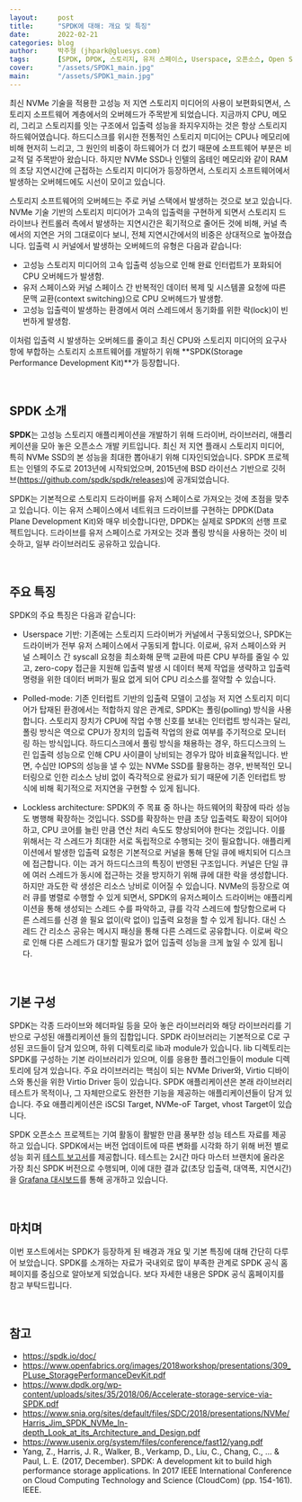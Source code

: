```yaml
---
layout:     post
title:      "SPDK에 대해: 개요 및 특징"
date:       2022-02-21
categories: blog
author:     박주형 (jhpark@gluesys.com)
tags:       [SPDK, DPDK, 스토리지, 유저 스페이스, Userspace, 오픈소스, Open Source]
cover:      "/assets/SPDK1_main.jpg"
main:       "/assets/SPDK1_main.jpg"
---
```

   
최신 NVMe 기술을 적용한 고성능 저 지연 스토리지 미디어의 사용이 보편화되면서, 스토리지 소프트웨어 계층에서의 오버헤드가 주목받게 되었습니다. 지금까지 CPU, 메모리, 그리고 스토리지를 잇는 구조에서 입출력 성능을 좌지우지하는 것은 항상 스토리지 하드웨어였습니다. 하드디스크를 위시한 전통적인 스토리지 미디어는 CPU나 메모리에 비해 현저히 느리고, 그 원인의 비중이 하드웨어가 더 컸기 때문에 소프트웨어 부분은 비교적 덜 주목받아 왔습니다. 하지만 NVMe SSD나 인텔의 옵테인 메모리와 같이 RAM의 초당 지연시간에 근접하는 스토리지 미디어가 등장하면서, 스토리지 소프트웨어에서 발생하는 오버헤드에도 시선이 모이고 있습니다.  
  
스토리지 소프트웨어의 오버헤드는 주로 커널 스택에서 발생하는 것으로 보고 있습니다. NVMe 기술 기반의 스토리지 미디어가 고속의 입출력을 구현하게 되면서 스토리지 드라이브나 컨트롤러 측에서 발생하는 지연시간은 획기적으로 줄어든 것에 비해, 커널 측에서의 지연은 거의 그대로이다 보니, 전체 지연시간에서의 비중은 상대적으로 높아졌습니다. 입출력 시 커널에서 발생하는 오버헤드의 유형은 다음과 같습니다:  
  
 * 고성능 스토리지 미디어의 고속 입출력 성능으로 인해 완료 인터럽트가 포화되어 CPU 오버헤드가 발생함.  
 * 유저 스페이스와 커널 스페이스 간 반복적인 데이터 복제 및 시스템콜 요청에 따른 문맥 교환(context switching)으로 CPU 오버헤드가 발생함.  
 * 고성능 입출력이 발생하는 환경에서 여러 스레드에서 동기화를 위한 락(lock)이 빈번하게 발생함.  
  
이처럼 입출력 시 발생하는 오버헤드를 줄이고 최신 CPU와 스토리지 미디어의 요구사항에 부합하는 스토리지 소프트웨어를 개발하기 위해 **SPDK(Storage Performance Development Kit)**가 등장합니다.
  
&nbsp;
  
## SPDK 소개
  
**SPDK**는 고성능 스토리지 애플리케이션을 개발하기 위해 드라이버, 라이브러리, 애플리케이션을 모아 놓은 오픈소스 개발 키트입니다. 최신 저 지연 플래시 스토리지 미디어, 특히 NVMe SSD의 본 성능을 최대한 뽑아내기 위해 디자인되었습니다. SPDK 프로젝트는 인텔의 주도로 2013년에 시작되었으며, 2015년에 BSD 라이선스 기반으로 깃허브(https://github.com/spdk/spdk/releases)에 공개되었습니다.  
  
SPDK는 기본적으로 스토리지 드라이버를 유저 스페이스로 가져오는 것에 초점을 맞추고 있습니다. 이는 유저 스페이스에서 네트워크 드라이브를 구현하는 DPDK(Data Plane Development Kit)와 매우 비슷합니다만, DPDK는 실제로 SPDK의 선행 프로젝트입니다. 드라이브를 유저 스페이스로 가져오는 것과 폴링 방식을 사용하는 것이 비슷하고, 일부 라이브러리도 공유하고 있습니다.  
  
&nbsp;
  
## 주요 특징
  
SPDK의 주요 특징은 다음과 같습니다:  
  
 * Userspace 기반: 기존에는 스토리지 드라이버가 커널에서 구동되었으나, SPDK는 드라이버가 전부 유저 스페이스에서 구동되게 합니다. 이로써, 유저 스페이스와 커널 스페이스 간 syscall 요청을 최소화해 문맥 교환에 따른 CPU 부하를 줄일 수 있고, zero-copy 접근을 지원해 입출력 발생 시 데이터 복제 작업을 생략하고 입출력 명령을 위한 데이터 버퍼가 필요 없게 되어 CPU 리소스를 절약할 수 있습니다.  
  
 * Polled-mode: 기존 인터럽트 기반의 입출력 모델이 고성능 저 지연 스토리지 미디어가 탑재된 환경에서는 적합하지 않은 관계로, SPDK는 폴링(polling) 방식을 사용합니다. 스토리지 장치가 CPU에 작업 수행 신호를 보내는 인터럽트 방식과는 달리, 폴링 방식은 역으로 CPU가 장치의 입출력 작업의 완료 여부를 주기적으로 모니터링 하는 방식입니다. 하드디스크에서 풀링 방식을 채용하는 경우, 하드디스크의 느린 입출력 성능으로 인해 CPU 사이클이 낭비되는 경우가 많아 비효율적입니다. 반면, 수십만 IOPS의 성능을 낼 수 있는 NVMe SSD를 활용하는 경우, 반복적인 모니터링으로 인한 리소스 낭비 없이 즉각적으로 완료가 되기 때문에 기존 인터럽트 방식에 비해 획기적으로 저지연을 구현할 수 있게 됩니다.  
  
 * Lockless architecture: SPDK의 주 목표 중 하나는 하드웨어의 확장에 따라 성능도 병행해 확장하는 것입니다. SSD를 확장하는 만큼 초당 입출력도 확장이 되어야 하고, CPU 코어를 늘린 만큼 연산 처리 속도도 향상되어야 한다는 것입니다. 이를 위해서는 각 스레드가 최대한 서로 독립적으로 수행되는 것이 필요합니다. 애플리케이션에서 발생한 입출력 요청은 기본적으로 커널을 통해 단일 큐에 배치되어 디스크에 접근합니다. 이는 과거 하드디스크의 특징이 반영된 구조입니다. 커널은 단일 큐에 여러 스레드가 동시에 접근하는 것을 방지하기 위해 큐에 대한 락을 생성합니다. 하지만 과도한 락 생성은 리소스 낭비로 이어질 수 있습니다. NVMe의 등장으로 여러 큐를 병렬로 수행할 수 있게 되면서, SPDK의 유저스페이스 드라이버는 애플리케이션을 통해 생성되는 스레드 수를 파악하고, 큐를 각각 스레드에 할당함으로써 다른 스레드를 신경 쓸 필요 없이(락 없이) 입출력 요청을 할 수 있게 됩니다. 대신 스레드 간 리소스 공유는 메시지 패싱을 통해 다른 스레드로 공유합니다. 이로써 락으로 인해 다른 스레드가 대기할 필요가 없어 입출력 성능을 크게 높일 수 있게 됩니다.  
  
&nbsp;
  
## 기본 구성
  
SPDK는 각종 드라이브와 헤더파일 등을 모아 놓은 라이브러리와 해당 라이브러리를 기반으로 구성된 애플리케이션 들의 집합입니다. SPDK 라이브러리는 기본적으로 C로 구성된 코드들이 담겨 있으며, 하위 디렉토리로 lib과 module가 있습니다. lib 디렉토리는 SPDK를 구성하는 기본 라이브러리가 있으며, 이를 응용한 플러그인들이 module 디렉토리에 담겨 있습니다. 주요 라이브러리는 핵심이 되는 NVMe Driver와, Virtio 디바이스와 통신을 위한 Virtio Driver 등이 있습니다. SPDK 애플리케이션은 본래 라이브러리 테스트가 목적이나, 그 자체만으로도 완전한 기능을 제공하는 애플리케이션들이 담겨 있습니다. 주요 애플리케이션은 iSCSI Target, NVMe-oF Target, vhost Target이 있습니다.  
  
SPDK 오픈소스 프로젝트는 기여 활동이 활발한 만큼 풍부한 성능 테스트 자료를 제공하고 있습니다. SPDK에서는 버전 업데이트에 따른 변화를 시각화 하기 위해 버전 별로 성능 회귀 [테스트 보고서](https://spdk.io/doc/performance_reports.html)를 제공합니다. 테스트는 2시간 마다 마스터 브랜치에 올라온 가장 최신 SPDK 버전으로 수행되며, 이에 대한 결과 값(초당 입출력, 대역폭, 지연시간)을 [Grafana 대시보드](https://performance.spdk.io/)를 통해 공개하고 있습니다.  
  
&nbsp;
  
## 마치며
  
이번 포스트에서는 SPDK가 등장하게 된 배경과 개요 및 기본 특징에 대해 간단히 다루어 보았습니다. SPDK를 소개하는 자료가 국내외로 많이 부족한 관계로 SPDK 공식 홈페이지를 중심으로 알아보게 되었습니다. 보다 자세한 내용은 SPDK 공식 홈페이지를 참고 부탁드립니다.  
  
&nbsp;
  
## 참고
  
 * https://spdk.io/doc/
 * https://www.openfabrics.org/images/2018workshop/presentations/309_PLuse_StoragePerformanceDevKit.pdf
 * https://www.dpdk.org/wp-content/uploads/sites/35/2018/06/Accelerate-storage-service-via-SPDK.pdf
 * https://www.snia.org/sites/default/files/SDC/2018/presentations/NVMe/Harris_Jim_SPDK_NVMe_In-depth_Look_at_its_Architecture_and_Design.pdf
 * https://www.usenix.org/system/files/conference/fast12/yang.pdf
 * Yang, Z., Harris, J. R., Walker, B., Verkamp, D., Liu, C., Chang, C., ... & Paul, L. E. (2017, December). SPDK: A development kit to build high performance storage applications. In 2017 IEEE International Conference on Cloud Computing Technology and Science (CloudCom) (pp. 154-161). IEEE.
  
&nbsp;
  
